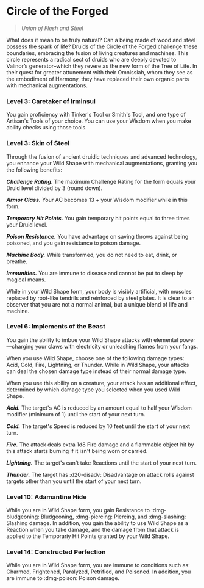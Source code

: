 # Circle of the Forged

> *Union of Flesh and Steel*

What does it mean to be truly natural? Can a being made of wood and steel possess the spark of life? Druids of the Circle of the Forged challenge these boundaries, embracing the fusion of living creatures and machines. This circle represents a radical sect of druids who are deeply devoted to Valinor’s generator–which they revere as the new form of the Tree of Life. In their quest for greater attunement with their Omnissiah, whom they see as the embodiment of Harmony, they have replaced their own organic parts with mechanical augmentations.

### Level 3: Caretaker of Irminsul

You gain proficiency with Tinker's Tool or Smith's Tool, and one type of Artisan's Tools of your choice. You can use your Wisdom when you make ability checks using those tools.

### Level 3: Skin of Steel

Through the fusion of ancient druidic techniques and advanced technology, you enhance your Wild Shape with mechanical augmentations, granting you the following benefits:

***Challenge Rating***. The maximum Challenge Rating for the form equals your Druid level divided by 3 (round down).

***Armor Class.*** Your AC becomes 13 + your Wisdom modifier while in this form.

***Temporary Hit Points.*** You gain temporary hit points equal to three times your Druid level.

***Poison Resistance.*** You have advantage on saving throws against being poisoned, and you gain resistance to poison damage.

***Machine Body.*** While transformed, you do not need to eat, drink, or breathe.

***Immunities.*** You are immune to disease and cannot be put to sleep by magical means.

While in your Wild Shape form, your body is visibly artificial, with muscles replaced by root-like tendrils and reinforced by steel plates. It is clear to an observer that you are not a normal animal, but a unique blend of life and machine.

### Level 6: Implements of the Beast

You gain the ability to imbue your Wild Shape attacks with elemental power—charging your claws with electricity or unleashing flames from your fangs.

When you use Wild Shape, choose one of the following damage types: Acid, Cold, Fire, Lightning, or Thunder. While in Wild Shape, your attacks can deal the chosen damage type instead of their normal damage type.

When you use this ability on a creature, your attack has an additional effect, determined by which damage type you selected when you used Wild Shape.

***Acid.*** The target's AC is reduced by an amount equal to half your Wisdom modifier (minimum of 1) until the start of your next turn.

***Cold.*** The target's Speed is reduced by 10 feet until the start of your next turn.

***Fire.*** The attack deals extra 1d8 Fire damage and a flammable object hit by this attack starts burning if it isn't being worn or carried.

***Lightning.*** The target's can't take Reactions until the start of your next turn.

***Thunder.*** The target has :d20-disadv: Disadvantage on attack rolls against targets other than you until the start of your next turn.

### Level 10: Adamantine Hide 

While you are in Wild Shape form, you gain Resistance to :dmg-bludgeoning: Bludgeoning, :dmg-piercing: Piercing, and :dmg-slashing: Slashing damage. In addition, you gain the ability to use Wild Shape as a Reaction when you take damage, and the damage from that attack is applied to the Temporariy Hit Points granted by your Wild Shape.

### Level 14: Constructed Perfection

While you are in Wild Shape form, you are immune to conditions such as: Charmed, Frightened, Paralyzed, Petrified, and Poisoned. In addition, you are immune to :dmg-poison: Poison damage.